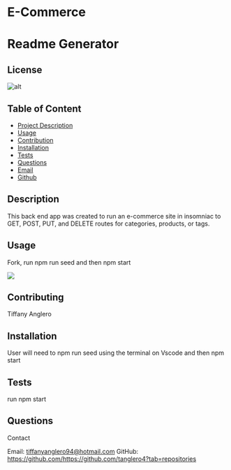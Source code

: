 # E-Commerce

# Readme Generator
 ## License
![alt](https://img.shields.io/badge/License--blue)
          
## Table of Content 
- [Project Description](#Description)
- [Usage](#Usage)
- [Contribution](#Contribution)
- [Installation](#Installation)
- [Tests](#Tests)
- [Questions](#Questions)
- [Email](#Email)
- [Github](#Github)
## Description
This back end app was created to run an e-commerce site in insomniac to GET, POST, PUT, and DELETE routes for categories, products, or tags.

## Usage
Fork, run npm run seed and then npm start

![](./image/)

## Contributing
Tiffany Anglero

## Installation
User will need to npm run seed using the terminal on Vscode and then npm start

## Tests
run npm start


## Questions 
Contact

Email: tiffanyanglero94@hotmail.com
GitHub: https://github.com/https://github.com/tanglero4?tab=repositories   
